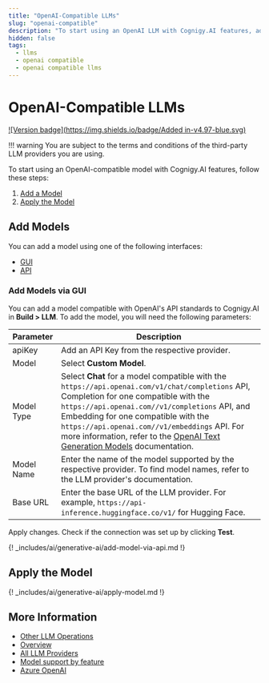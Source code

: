```yaml
---
title: "OpenAI-Compatible LLMs"
slug: "openai-compatible"
description: "To start using an OpenAI LLM with Cognigy.AI features, add the LLM and apply it to the corresponding use case."
hidden: false
tags:
  - llms
  - openai compatible
  - openai compatible llms
---
```


# OpenAI-Compatible LLMs

[![Version badge](https://img.shields.io/badge/Added in-v4.97-blue.svg)](../../../../release-notes/4.97.md)

!!! warning
    You are subject to the terms and conditions of the third-party LLM providers you are using.

To start using an OpenAI-compatible model with Cognigy.AI features, follow these steps:

1. [Add a Model](#add-models)
2. [Apply the Model](#apply-the-model)

## Add Models

You can add a model using one of the following interfaces:

- [GUI](#add-models-via-gui)
- [API](#add-models-via-the-api)

### Add Models via GUI

You can add a model compatible with OpenAI's API standards to Cognigy.AI in **Build > LLM**. To add the model, you will need the following parameters:

| Parameter  | Description                                                                                                                                                                                                                                                                                                                                                                                                              |
|------------|--------------------------------------------------------------------------------------------------------------------------------------------------------------------------------------------------------------------------------------------------------------------------------------------------------------------------------------------------------------------------------------------------------------------------|
| apiKey     | Add an API Key from the respective provider.                                                                                                                                                                                                                                                                                                                                                                             |
| Model      | Select **Custom Model**.                                                                                                                                                                                                                                                                                                                                                                                                 |
| Model Type | Select **Chat** for a model compatible with the `https://api.openai.com/v1/chat/completions` API, Completion for one compatible with the `https://api.openai.com//v1/completions` API, and Embedding for one compatible with the `https://api.openai.com//v1/embeddings` API. For more information, refer to the [OpenAI Text Generation Models](https://platform.openai.com/docs/guides/text-generation) documentation. |
| Model Name | Enter the name of the model supported by the respective provider. To find model names, refer to the LLM provider's documentation.                                                                                                                                                                                                                                                                                        |
| Base URL   | Enter the base URL of the LLM provider. For example, `https://api-inference.huggingface.co/v1/` for Hugging Face.                                                                                                                                                                                                                                                                                                        |

Apply changes. Check if the connection was set up by clicking **Test**.

{! _includes/ai/generative-ai/add-model-via-api.md !}

## Apply the Model

{! _includes/ai/generative-ai/apply-model.md !}

## More Information

- [Other LLM Operations](../other-operations.md)
- [Overview](../overview.md)
- [All LLM Providers](all-providers.md)
- [Model support by feature](../model-support-by-feature.md)
- [Azure OpenAI](microsoft-azure-openai.md)